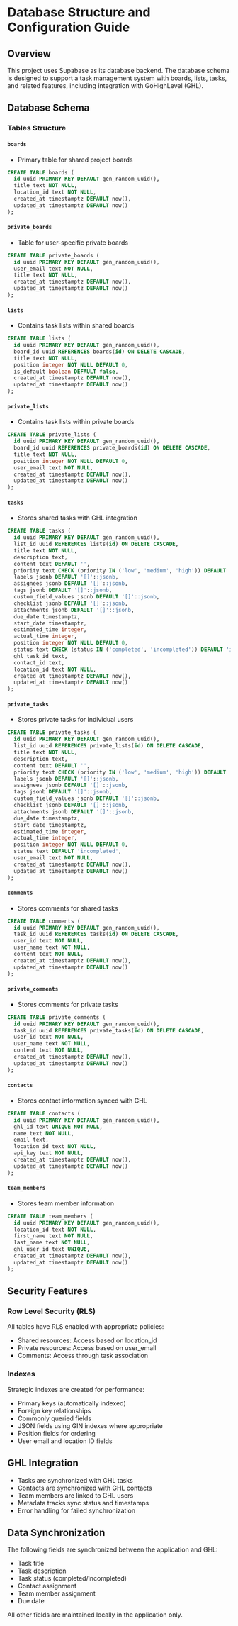 # Database Structure and Configuration Guide

## Overview
This project uses Supabase as its database backend. The database schema is designed to support a task management system with boards, lists, tasks, and related features, including integration with GoHighLevel (GHL).

## Database Schema

### Tables Structure

#### `boards`
- Primary table for shared project boards
```sql
CREATE TABLE boards (
  id uuid PRIMARY KEY DEFAULT gen_random_uuid(),
  title text NOT NULL,
  location_id text NOT NULL,
  created_at timestamptz DEFAULT now(),
  updated_at timestamptz DEFAULT now()
);
```

#### `private_boards`
- Table for user-specific private boards
```sql
CREATE TABLE private_boards (
  id uuid PRIMARY KEY DEFAULT gen_random_uuid(),
  user_email text NOT NULL,
  title text NOT NULL,
  created_at timestamptz DEFAULT now(),
  updated_at timestamptz DEFAULT now()
);
```

#### `lists`
- Contains task lists within shared boards
```sql
CREATE TABLE lists (
  id uuid PRIMARY KEY DEFAULT gen_random_uuid(),
  board_id uuid REFERENCES boards(id) ON DELETE CASCADE,
  title text NOT NULL,
  position integer NOT NULL DEFAULT 0,
  is_default boolean DEFAULT false,
  created_at timestamptz DEFAULT now(),
  updated_at timestamptz DEFAULT now()
);
```

#### `private_lists`
- Contains task lists within private boards
```sql
CREATE TABLE private_lists (
  id uuid PRIMARY KEY DEFAULT gen_random_uuid(),
  board_id uuid REFERENCES private_boards(id) ON DELETE CASCADE,
  title text NOT NULL,
  position integer NOT NULL DEFAULT 0,
  user_email text NOT NULL,
  created_at timestamptz DEFAULT now(),
  updated_at timestamptz DEFAULT now()
);
```

#### `tasks`
- Stores shared tasks with GHL integration
```sql
CREATE TABLE tasks (
  id uuid PRIMARY KEY DEFAULT gen_random_uuid(),
  list_id uuid REFERENCES lists(id) ON DELETE CASCADE,
  title text NOT NULL,
  description text,
  content text DEFAULT '',
  priority text CHECK (priority IN ('low', 'medium', 'high')) DEFAULT 'medium',
  labels jsonb DEFAULT '[]'::jsonb,
  assignees jsonb DEFAULT '[]'::jsonb,
  tags jsonb DEFAULT '[]'::jsonb,
  custom_field_values jsonb DEFAULT '[]'::jsonb,
  checklist jsonb DEFAULT '[]'::jsonb,
  attachments jsonb DEFAULT '[]'::jsonb,
  due_date timestamptz,
  start_date timestamptz,
  estimated_time integer,
  actual_time integer,
  position integer NOT NULL DEFAULT 0,
  status text CHECK (status IN ('completed', 'incompleted')) DEFAULT 'incompleted',
  ghl_task_id text,
  contact_id text,
  location_id text NOT NULL,
  created_at timestamptz DEFAULT now(),
  updated_at timestamptz DEFAULT now()
);
```

#### `private_tasks`
- Stores private tasks for individual users
```sql
CREATE TABLE private_tasks (
  id uuid PRIMARY KEY DEFAULT gen_random_uuid(),
  list_id uuid REFERENCES private_lists(id) ON DELETE CASCADE,
  title text NOT NULL,
  description text,
  content text DEFAULT '',
  priority text CHECK (priority IN ('low', 'medium', 'high')) DEFAULT 'medium',
  labels jsonb DEFAULT '[]'::jsonb,
  assignees jsonb DEFAULT '[]'::jsonb,
  tags jsonb DEFAULT '[]'::jsonb,
  custom_field_values jsonb DEFAULT '[]'::jsonb,
  checklist jsonb DEFAULT '[]'::jsonb,
  attachments jsonb DEFAULT '[]'::jsonb,
  due_date timestamptz,
  start_date timestamptz,
  estimated_time integer,
  actual_time integer,
  position integer NOT NULL DEFAULT 0,
  status text DEFAULT 'incompleted',
  user_email text NOT NULL,
  created_at timestamptz DEFAULT now(),
  updated_at timestamptz DEFAULT now()
);
```

#### `comments`
- Stores comments for shared tasks
```sql
CREATE TABLE comments (
  id uuid PRIMARY KEY DEFAULT gen_random_uuid(),
  task_id uuid REFERENCES tasks(id) ON DELETE CASCADE,
  user_id text NOT NULL,
  user_name text NOT NULL,
  content text NOT NULL,
  created_at timestamptz DEFAULT now(),
  updated_at timestamptz DEFAULT now()
);
```

#### `private_comments`
- Stores comments for private tasks
```sql
CREATE TABLE private_comments (
  id uuid PRIMARY KEY DEFAULT gen_random_uuid(),
  task_id uuid REFERENCES private_tasks(id) ON DELETE CASCADE,
  user_id text NOT NULL,
  user_name text NOT NULL,
  content text NOT NULL,
  created_at timestamptz DEFAULT now(),
  updated_at timestamptz DEFAULT now()
);
```

#### `contacts`
- Stores contact information synced with GHL
```sql
CREATE TABLE contacts (
  id uuid PRIMARY KEY DEFAULT gen_random_uuid(),
  ghl_id text UNIQUE NOT NULL,
  name text NOT NULL,
  email text,
  location_id text NOT NULL,
  api_key text NOT NULL,
  created_at timestamptz DEFAULT now(),
  updated_at timestamptz DEFAULT now()
);
```

#### `team_members`
- Stores team member information
```sql
CREATE TABLE team_members (
  id uuid PRIMARY KEY DEFAULT gen_random_uuid(),
  location_id text NOT NULL,
  first_name text NOT NULL,
  last_name text NOT NULL,
  ghl_user_id text UNIQUE,
  created_at timestamptz DEFAULT now(),
  updated_at timestamptz DEFAULT now()
);
```

## Security Features

### Row Level Security (RLS)
All tables have RLS enabled with appropriate policies:
- Shared resources: Access based on location_id
- Private resources: Access based on user_email
- Comments: Access through task association

### Indexes
Strategic indexes are created for performance:
- Primary keys (automatically indexed)
- Foreign key relationships
- Commonly queried fields
- JSON fields using GIN indexes where appropriate
- Position fields for ordering
- User email and location ID fields

## GHL Integration
- Tasks are synchronized with GHL tasks
- Contacts are synchronized with GHL contacts
- Team members are linked to GHL users
- Metadata tracks sync status and timestamps
- Error handling for failed synchronization

## Data Synchronization
The following fields are synchronized between the application and GHL:
- Task title
- Task description
- Task status (completed/incompleted)
- Contact assignment
- Team member assignment
- Due date

All other fields are maintained locally in the application only.